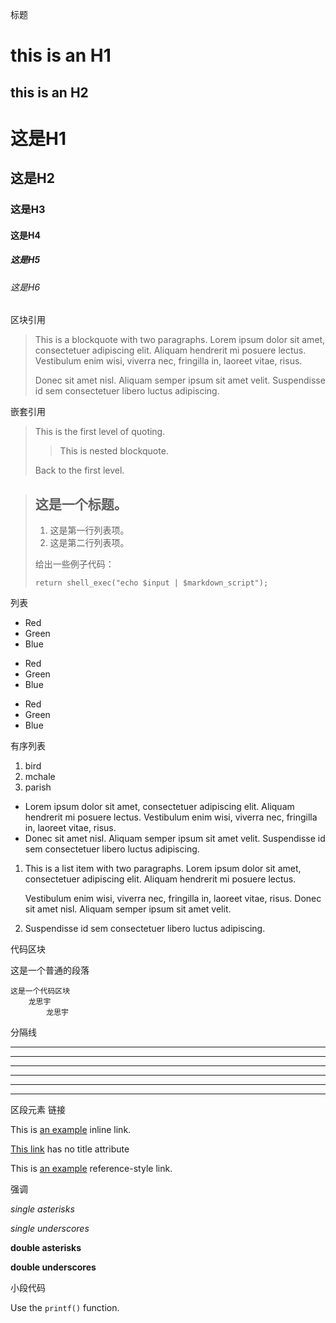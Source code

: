 标题

this is an H1           <!--setext风格-->
=============
this is an H2
-------------

# 这是H1                  <!--atx风格-->
## 这是H2
### 这是H3
#### 这是H4
##### 这是H5
###### 这是H6

区块引用

> This is a blockquote with two paragraphs. Lorem ipsum dolor sit amet,
> consectetuer adipiscing elit. Aliquam hendrerit mi posuere lectus.
> Vestibulum enim wisi, viverra nec, fringilla in, laoreet vitae, risus.
> 
> Donec sit amet nisl. Aliquam semper ipsum sit amet velit. Suspendisse
> id sem consectetuer libero luctus adipiscing.

嵌套引用

> This is the first level of quoting.
>
> > This is nested blockquote.
>
> Back to the first level.

> ## 这是一个标题。
> 
> 1. 这是第一行列表项。
> 2. 这是第二行列表项。
> 
> 给出一些例子代码：
> 
>     return shell_exec("echo $input | $markdown_script");

列表

* Red
* Green
* Blue

+ Red
+ Green
+ Blue

- Red
- Green
- Blue

有序列表

1. bird
2. mchale
3. parish

*   Lorem ipsum dolor sit amet, consectetuer adipiscing elit.
    Aliquam hendrerit mi posuere lectus. Vestibulum enim wisi,
    viverra nec, fringilla in, laoreet vitae, risus.
*   Donec sit amet nisl. Aliquam semper ipsum sit amet velit.
    Suspendisse id sem consectetuer libero luctus adipiscing.

1.  This is a list item with two paragraphs. Lorem ipsum dolor
    sit amet, consectetuer adipiscing elit. Aliquam hendrerit
    mi posuere lectus.

    Vestibulum enim wisi, viverra nec, fringilla in, laoreet
    vitae, risus. Donec sit amet nisl. Aliquam semper ipsum
    sit amet velit.

2.  Suspendisse id sem consectetuer libero luctus adipiscing.

代码区块

这是一个普通的段落
    
    这是一个代码区块
        龙思宇
            龙思宇

分隔线

***
---
* * *
- - -
___
_ _ _

区段元素
链接

This is [an example](http://example.com/ "Title") inline link.<!--内联式-->

[This link](http://example.net/) has no title attribute

This is [an example][id] reference-style link.<!--参考式-->

[id]: http://example.com/  "Optional Title Here"

强调

*single asterisks*

_single underscores_

**double asterisks**

__double underscores__

小段代码

Use the `printf()` function.
